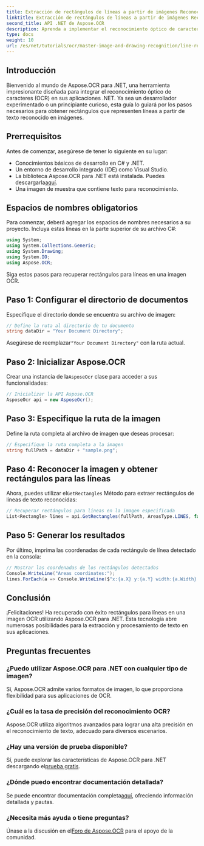 ```yaml
---
title: Extracción de rectángulos de líneas a partir de imágenes Reconocimiento
linktitle: Extracción de rectángulos de líneas a partir de imágenes Reconocimiento
second_title: API .NET de Aspose.OCR
description: Aprenda a implementar el reconocimiento óptico de caracteres (OCR) en sus aplicaciones .NET mediante Aspose.OCR. Esta guía completa le guiará a través del proceso de extracción de rectángulos para las líneas reconocidas.
type: docs
weight: 10
url: /es/net/tutorials/ocr/master-image-and-drawing-recognition/line-rectangles-from-images-recognition/
---
```

## Introducción

Bienvenido al mundo de Aspose.OCR para .NET, una herramienta impresionante diseñada para integrar el reconocimiento óptico de caracteres (OCR) en sus aplicaciones .NET. Ya sea un desarrollador experimentado o un principiante curioso, esta guía lo guiará por los pasos necesarios para obtener rectángulos que representen líneas a partir de texto reconocido en imágenes.

## Prerrequisitos

Antes de comenzar, asegúrese de tener lo siguiente en su lugar:

- Conocimientos básicos de desarrollo en C# y .NET.
- Un entorno de desarrollo integrado (IDE) como Visual Studio.
-  La biblioteca Aspose.OCR para .NET está instalada. Puedes descargarla[aquí](https://releases.aspose.com/ocr/net/).
- Una imagen de muestra que contiene texto para reconocimiento.

## Espacios de nombres obligatorios

Para comenzar, deberá agregar los espacios de nombres necesarios a su proyecto. Incluya estas líneas en la parte superior de su archivo C#:

```csharp
using System;
using System.Collections.Generic;
using System.Drawing;
using System.IO;
using Aspose.OCR;
```

Siga estos pasos para recuperar rectángulos para líneas en una imagen OCR.

## Paso 1: Configurar el directorio de documentos

Especifique el directorio donde se encuentra su archivo de imagen:

```csharp
// Define la ruta al directorio de tu documento
string dataDir = "Your Document Directory";
```

 Asegúrese de reemplazar`"Your Document Directory"` con la ruta actual.

## Paso 2: Inicializar Aspose.OCR

 Crear una instancia de la`AsposeOcr` clase para acceder a sus funcionalidades:

```csharp
// Inicializar la API Aspose.OCR
AsposeOcr api = new AsposeOcr();
```

## Paso 3: Especifique la ruta de la imagen

Define la ruta completa al archivo de imagen que deseas procesar:

```csharp
// Especifique la ruta completa a la imagen
string fullPath = dataDir + "sample.png";
```

## Paso 4: Reconocer la imagen y obtener rectángulos para las líneas

 Ahora, puedes utilizar el`GetRectangles` Método para extraer rectángulos de líneas de texto reconocidas:

```csharp
// Recuperar rectángulos para líneas en la imagen especificada
List<Rectangle> lines = api.GetRectangles(fullPath, AreasType.LINES, false);
```

## Paso 5: Generar los resultados

Por último, imprima las coordenadas de cada rectángulo de línea detectado en la consola:

```csharp
// Mostrar las coordenadas de los rectángulos detectados
Console.WriteLine("Areas coordinates:");
lines.ForEach(a => Console.WriteLine($"x:{a.X} y:{a.Y} width:{a.Width} height:{a.Height}"));
```

## Conclusión

¡Felicitaciones! Ha recuperado con éxito rectángulos para líneas en una imagen OCR utilizando Aspose.OCR para .NET. Esta tecnología abre numerosas posibilidades para la extracción y procesamiento de texto en sus aplicaciones.

## Preguntas frecuentes

### ¿Puedo utilizar Aspose.OCR para .NET con cualquier tipo de imagen?

Sí, Aspose.OCR admite varios formatos de imagen, lo que proporciona flexibilidad para sus aplicaciones de OCR.

### ¿Cuál es la tasa de precisión del reconocimiento OCR?

Aspose.OCR utiliza algoritmos avanzados para lograr una alta precisión en el reconocimiento de texto, adecuado para diversos escenarios.

### ¿Hay una versión de prueba disponible?

 Sí, puede explorar las características de Aspose.OCR para .NET descargando el[prueba gratis](https://releases.aspose.com/).

### ¿Dónde puedo encontrar documentación detallada?

 Se puede encontrar documentación completa[aquí](https://reference.aspose.com/ocr/net/), ofreciendo información detallada y pautas.

### ¿Necesita más ayuda o tiene preguntas?

 Únase a la discusión en el[Foro de Aspose.OCR](https://forum.aspose.com/c/ocr/16) para el apoyo de la comunidad.